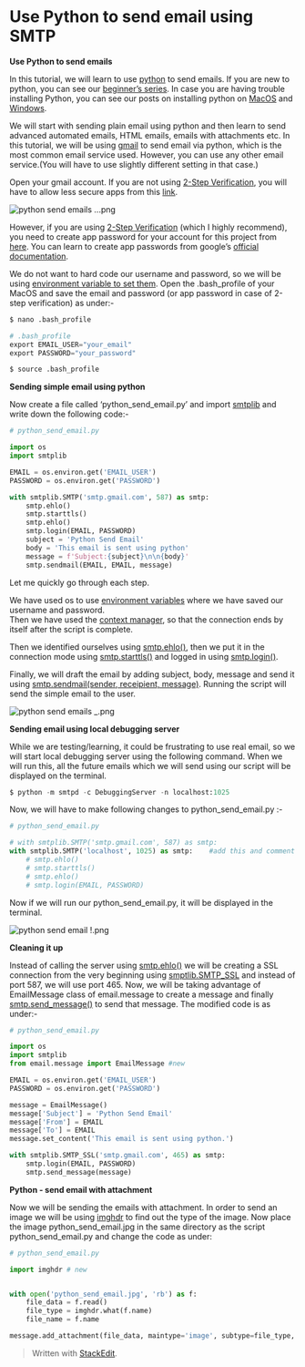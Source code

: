 # Use Python to send email using SMTP

**Use Python to send emails**

In this tutorial, we will learn to use [python](https://www.python.org/) to send emails. If you are new to python, you can see our [beginner’s series](https://saralgyaan.com/posts/chapter-1-introduction/). In case you are having trouble installing Python, you can see our posts on installing python on [MacOS](https://saralgyaan.com/posts/how-to-install-python-3-on-macos-and-linux/) and [Windows](https://saralgyaan.com/posts/how-to-install-python-on-windows-pc/).

We will start with sending plain email using python and then learn to send advanced automated emails, HTML emails, emails with attachments etc. In this tutorial, we will be using [gmail](https://mail.google.com/) to send email via python, which is the most common email service used. However, you can use any other email service.\(You will have to use slightly different setting in that case.\)

Open your gmail account. If you are not using [2-Step Verification](https://www.google.com/landing/2step/), you will have to allow less secure apps from this [link](https://myaccount.google.com/lesssecureapps?pli=1).

![python send emails ...png](https://saralgyaan.com/media/images/uploads/2019/08/14/d9c92c1594-python-send-emails-...png)

However, if you are using [2-Step Verification](https://www.google.com/landing/2step/) \(which I highly recommend\), you need to create app password for your account for this project from [here](https://myaccount.google.com/u/2/apppasswords). You can learn to create app passwords from google’s [official documentation](https://support.google.com/accounts/answer/185833).

We do not want to hard code our username and password, so we will be using [environment variable to set them](https://saralgyaan.com/posts/set-passwords-and-secret-keys-in-environment-variables-maclinuxwindows-python-quicktip/). Open the .bash\_profile of your MacOS and save the email and password \(or app password in case of 2-step verification\) as under:-

```python
$ nano .bash_profile
```

```python
# .bash_profile
export EMAIL_USER="your_email"
export PASSWORD="your_password"
```

```python
$ source .bash_profile
```

**Sending simple email using python**

Now create a file called ‘python\_send\_email.py’ and import [smtplib](https://docs.python.org/3/library/smtplib.html) and write down the following code:-

```python
# python_send_email.py

import os
import smtplib

EMAIL = os.environ.get('EMAIL_USER')
PASSWORD = os.environ.get('PASSWORD')

with smtplib.SMTP('smtp.gmail.com', 587) as smtp:
    smtp.ehlo()
    smtp.starttls()
    smtp.ehlo()
    smtp.login(EMAIL, PASSWORD)
    subject = 'Python Send Email'
    body = 'This email is sent using python'
    message = f'Subject:{subject}\n\n{body}'
    smtp.sendmail(EMAIL, EMAIL, message)
```

Let me quickly go through each step.

We have used os to use [environment variables](https://docs.python.org/3/library/os.html#os.environ,) where we have saved our username and password.  
Then we have used the [context manager](http://book.pythontips.com/en/latest/context_managers.html), so that the connection ends by itself after the script is complete.

Then we identified ourselves using [smtp.ehlo\(\)](https://docs.python.org/3/library/smtplib.html#smtplib.SMTP.ehlo), then we put it in the connection mode using [smtp.starttls\(\)](https://docs.python.org/3/library/smtplib.html#smtplib.SMTP.starttls) and logged in using [smtp.login\(\)](https://docs.python.org/3/library/smtplib.html#smtplib.SMTP.login).

Finally, we will draft the email by adding subject, body, message and send it using [smtp.sendmail\(sender, receipient, message\)](https://docs.python.org/3/library/smtplib.html#smtplib.SMTP.sendmail). Running the script will send the simple email to the user.

![python send emails \_.png](https://saralgyaan.com/media/images/uploads/2019/08/14/1364822ec9-python-send-emails-_.png)

**Sending email using local debugging server**

While we are testing/learning, it could be frustrating to use real email, so we will start local debugging server using the following command. When we will run this, all the future emails which we will send using our script will be displayed on the terminal.

```python
$ python -m smtpd -c DebuggingServer -n localhost:1025
```

Now, we will have to make following changes to python\_send\_email.py :-

```python
# python_send_email.py

# with smtplib.SMTP('smtp.gmail.com', 587) as smtp:
with smtplib.SMTP('localhost', 1025) as smtp:    #add this and comment out the rest
    # smtp.ehlo()
    # smtp.starttls()
    # smtp.ehlo()
    # smtp.login(EMAIL, PASSWORD)
```

Now if we will run our python\_send\_email.py, it will be displayed in the terminal.

![python send email !.png](https://saralgyaan.com/media/images/uploads/2019/08/14/42f1b44e5a-python-send-email-!.png)

**Cleaning it up**

Instead of calling the server using [smtp.ehlo\(\)](https://docs.python.org/3/library/smtplib.html#smtplib.SMTP.ehlo) we will be creating a SSL connection from the very beginning using [smptlib.SMTP\_SSL](https://docs.python.org/3/library/smtplib.html#smtplib.SMTP_SSL) and instead of port 587, we will use port 465. Now, we will be taking advantage of EmailMessage class of email.message to create a message and finally [smtp.send\_message\(\)](https://docs.python.org/3/library/smtplib.html#smtplib.SMTP.send_message) to send that message. The modified code is as under:-

```python
# python_send_email.py

import os
import smtplib
from email.message import EmailMessage #new

EMAIL = os.environ.get('EMAIL_USER')
PASSWORD = os.environ.get('PASSWORD')

message = EmailMessage()
message['Subject'] = 'Python Send Email'
message['From'] = EMAIL
message['To'] = EMAIL
message.set_content('This email is sent using python.')

with smtplib.SMTP_SSL('smtp.gmail.com', 465) as smtp:
    smtp.login(EMAIL, PASSWORD)
    smtp.send_message(message)
```

**Python - send email with attachment**

Now we will be sending the emails with attachment. In order to send an image we will be using [imghdr](https://docs.python.org/3/library/imghdr.html#module-imghdr) to find out the type of the image. Now place the image python\_send\_email.jpg in the same directory as the script python\_send\_email.py and change the code as under:

```python
# python_send_email.py

import imghdr # new


with open('python_send_email.jpg', 'rb') as f:
    file_data = f.read()
    file_type = imghdr.what(f.name)
    file_name = f.name

message.add_attachment(file_data, maintype='image', subtype=file_type, filename=file_name)
```

> Written with [StackEdit](https://saralgyaan.com/posts/use-python-to-send-email/).

